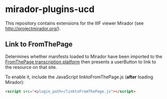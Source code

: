 # mirador-plugins-ucd

This repository contains extensions for the IIIF viewer Mirador (see http://projectmirador.org/).

## Link to FromThePage

Determines whether manifests loaded to Mirador have been imported to the [FromThePage transcription platform](http://fromthepage.com/) then presents a userButton to link to the resource on that site.

To enable it, include the JavaScript linktoFromThePage.js (**after** loading Mirador):

```html
<script src="<plugin_path>/linktoFromThePage.js"></script>
```
